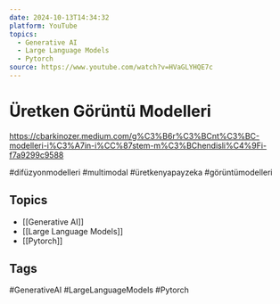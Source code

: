 ```yaml
---
date: 2024-10-13T14:34:32
platform: YouTube
topics:
  - Generative AI
  - Large Language Models
  - Pytorch
source: https://www.youtube.com/watch?v=HVaGLYHQE7c
---
```

# Üretken Görüntü Modelleri

https://cbarkinozer.medium.com/g%C3%B6r%C3%BCnt%C3%BC-modelleri-i%C3%A7in-i%CC%87stem-m%C3%BChendisli%C4%9Fi-f7a9299c9588

#difüzyonmodelleri #multimodal #üretkenyapayzeka #görüntümodelleri

## Topics
- [[Generative AI]]
- [[Large Language Models]]
- [[Pytorch]]

## Tags
#GenerativeAI #LargeLanguageModels #Pytorch